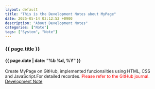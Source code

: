 ```yaml
---
layout: default
title: "This is the Development Notes about MyPage"
date: 2025-05-14 02:12:52 +0900
description: "About Development Notes"
categories: ["Note"]
tags: ["System", "Note"]
---
```


<style>
    .content a {
        color: #FFD770;
        text-decoration: none;
        transition: color 0.3s;
    }

    .content a:hover {
        color: #fffb00;
        text-decoration: underline;
    }
</style>

<h3>{{ page.title }}</h3>
<h4>{{ page.date | date: "%b %d, %Y" }}</h4>
<p>
    Create MyPage on GitHub, implemented funcionalities using HTML, CSS and JavaScript.For detailed recordes.
    <span style="color:red;">Please refer to the GitHub journal.</span>
    <a href="https://github.com/shengruduzhou/shengruduzhou.github.io/deployments" target="_blank">Development Note</a>
</p>
